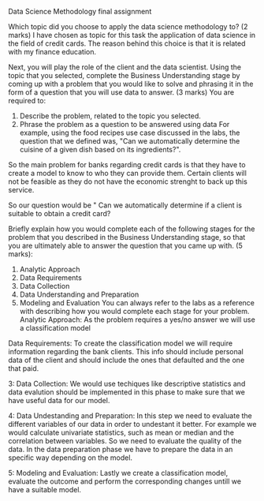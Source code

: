 Data Science Methodology final assignment

Which topic did you choose to apply the data science methodology to? (2 marks)
I have chosen as topic for this task the application of data science in the field of credit cards. The reason behind this choice is that it is related with my finance education.

Next, you will play the role of the client and the data scientist. Using the topic that you selected, complete the Business Understanding stage by coming up with a problem that you would like to solve and phrasing it in the form of a question that you will use data to answer. (3 marks)
You are required to:
1) Describe the problem, related to the topic you selected.
2) Phrase the problem as a question to be answered using data
For example, using the food recipes use case discussed in the labs, the question that we defined was, "Can we automatically determine the cuisine of a given dish based on its ingredients?".

So the main problem for banks regarding credit cards is that they have to create a model to know to who they can provide them. Certain clients will not be feasible as they do not have the economic strenght to back up this service.

So our question would be " Can we automatically determine if a client is suitable to obtain a credit card?

Briefly explain how you would complete each of the following stages for the problem that you described in the Business Understanding stage, so that you are ultimately able to answer the question that you came up with. (5 marks):
1. Analytic Approach
2. Data Requirements
3. Data Collection
4. Data Understanding and Preparation
5. Modeling and Evaluation
You can always refer to the labs as a reference with describing how you would complete each stage for your problem.
Analytic Approach: As the problem requires a yes/no answer we will use a classification model

Data Requirements: To create the classification model we will require information regarding the bank clients. This info should include personal data of the client and should include the ones that defaulted and the one that paid.

3: Data Collection: We would use techiques like descriptive statistics and data evalution should be implemented in this phase to make sure that we have useful data for our model.

4: Data Undestanding and Preparation: In this step we need to evaluate the different variables of our data in order to undestant it better. For example we would calculate univariate statistics, such as mean or median and the correlation between variables. So we need to evaluate the quality of the data. In the data preparation phase we have to prepare the data in an specific way depending on the model.

5: Modeling and Evaluation: Lastly we create a classification model, evaluate the outcome and perform the corresponding changes untill we have a suitable model.
